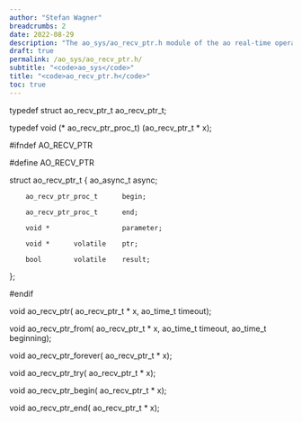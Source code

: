 ```yaml
---
author: "Stefan Wagner"
breadcrumbs: 2
date: 2022-08-29
description: "The ao_sys/ao_recv_ptr.h module of the ao real-time operating system."
draft: true
permalink: /ao_sys/ao_recv_ptr.h/ 
subtitle: "<code>ao_sys</code>"
title: "<code>ao_recv_ptr.h</code>"
toc: true
---
```


typedef struct  ao_recv_ptr_t   ao_recv_ptr_t;

typedef void (*                 ao_recv_ptr_proc_t) (ao_recv_ptr_t * x);

#ifndef AO_RECV_PTR

#define AO_RECV_PTR

struct  ao_recv_ptr_t
{
        ao_async_t              async;

        ao_recv_ptr_proc_t      begin;

        ao_recv_ptr_proc_t      end;

        void *                  parameter;

        void *      volatile    ptr;

        bool        volatile    result;
};

#endif

void    ao_recv_ptr(            ao_recv_ptr_t * x, ao_time_t timeout);

void    ao_recv_ptr_from(       ao_recv_ptr_t * x, ao_time_t timeout, ao_time_t beginning);

void    ao_recv_ptr_forever(    ao_recv_ptr_t * x);

void    ao_recv_ptr_try(        ao_recv_ptr_t * x);

void    ao_recv_ptr_begin(      ao_recv_ptr_t * x);

void    ao_recv_ptr_end(        ao_recv_ptr_t * x);

